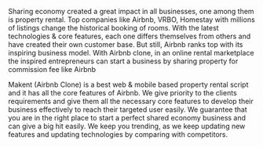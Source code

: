 Sharing economy created a great impact in all businesses, one among them is property rental. Top companies like Airbnb, VRBO, Homestay with millions of listings change the historical booking of rooms. With the latest technologies & core features, each one differs themselves from others and have created their own customer base. But still, Airbnb ranks top with its inspiring business model. With Airbnb clone, in an online rental marketplace the inspired entrepreneurs can start a business by sharing property for commission fee like Airbnb

Makent (Airbnb Clone) is a best web & mobile based property rental script and it has all the core features of Airbnb. We give priority to the clients requirements and give them all the necessary core features to develop their business effectively to reach their targeted user easily. We guarantee that you are in the right place to start a perfect shared economy business and can give a big hit easily. We keep you trending, as we keep updating new features and updating technologies by comparing with competitors.
